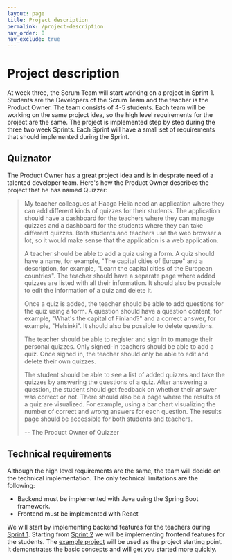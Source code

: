 ```yaml
---
layout: page
title: Project description
permalink: /project-description
nav_order: 8
nav_exclude: true
---
```


# Project description

At week three, the Scrum Team will start working on a project in Sprint 1. Students are the Developers of the Scrum Team and the teacher is the Product Owner. The team consists of 4-5 students. Each team will be working on the same project idea, so the high level requirements for the project are the same. The project is implemented step by step during the three two week Sprints. Each Sprint will have a small set of requirements that should implemented during the Sprint.

## Quiznator

The Product Owner has a great project idea and is in desprate need of a talented developer team. Here's how the Product Owner describes the project that he has named Quizzer:

> My teacher colleagues at Haaga Helia need an application where they can add different kinds of quizzes for their students. The application should have a dashboard for the teachers where they can manage quizzes and a dashboard for the students where they can take different quizzes. Both students and teachers use the web browser a lot, so it would make sense that the application is a web application.
>
> A teacher should be able to add a quiz using a form. A quiz should have a name, for example, "The capital cities of Europe" and a description, for example, "Learn the capital cities of the European countries". The teacher should have a separate page where added quizzes are listed with all their information. It should also be possible to edit the information of a quiz and delete it.
>
> Once a quiz is added, the teacher should be able to add questions for the quiz using a form. A question should have a question content, for example, "What's the capital of Finland?" and a correct answer, for example, "Helsinki". It should also be possible to delete questions.
>
> The teacher should be able to register and sign in to manage their personal quizzes. Only signed-in teachers should be able to add a quiz. Once signed in, the teacher should only be able to edit and delete their own quizzes.
>
> The student should be able to see a list of added quizzes and take the quizzes by answering the questions of a quiz. After answering a question, the student should get feedback on whether their answer was correct or not. There should also be a page where the results of a quiz are visualized. For example, using a bar chart visualizing the number of correct and wrong answers for each question. The results page should be accessible for both students and teachers.
>
> -- The Product Owner of Quizzer

## Technical requirements

Although the high level requirements are the same, the team will decide on the technical implementation. The only technical limitations are the following:

- Backend must be implemented with Java using the Spring Boot framework.
- Frontend must be implemented with React

We will start by implementing backend features for the teachers during [Sprint 1](/sprint-1). Starting from [Sprint 2](/sprint-2) we will be implementing frontend features for the students. The [example project]({{site.example_project_link}}) will be used as the project starting point. It demonstrates the basic concepts and will get you started more quickly.
